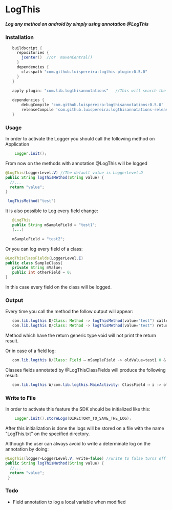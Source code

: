 # LogThis

##### Log any method on android by simply using annotation @LogThis #####

### Installation ###
```groovy
   buildscript {
     repositories {
       jcenter()  //or  mavenCentral()
     }
     dependencies {
       classpath "com.github.luispereira:logthis-plugin:0.5.0"
     }
   }
   
   apply plugin: "com.lib.logthisannotations"   //This will search the annotation and will process them

   dependencies {
       debugCompile 'com.github.luispereira:logthisannotations:0.5.0'
       releaseCompile 'com.github.luispereira:logthisannotations-release:0.5.0'
   }
```

### Usage ###
In order to activate the Logger you should call the following method on Application
```java
    Logger.init();
```

From now on the methods with annotation @LogThis will be logged


```java
@LogThis(LoggerLevel.V) //The default value is LoggerLevel.D 
public String logThisMethod(String value) {
  //...
  return "value";
}

 logThisMethod("test")
```

It is also possible to Log every field change:

```java
   @LogThis
   public String mSampleField = "test1";
   (...)

   mSampleField = "test2";
```

Or you can log every field of a class:
```java
@LogThisClassFields(LoggerLevel.I)
public class SampleClass{
   private String mValue;
   public int otherField = 0;
}
```
In this case every field on the class will be logged.

### Output ###
Every time you call the method the follow output will appear:
```java
   com.lib.logthis D/Class: Method -> logThisMethod(value="test") called
   com.lib.logthis D/Class: Method -> logThisMethod(value="test") returned value -> [value]
```
Method which have the return generic type void will not print the return result.

Or in case of a field log:
```java
   com.lib.logthis D/Class: Field ⇢ mSampleField -> oldValue=test1 0 & newValue=test2
```

Classes fields annotated by @LogThisClassFields will produce the following result:
```java
   com.lib.logthis W/com.lib.logthis.MainActivity: ClassField ⇢ i -> oldValue=0 & newValue=1
```


### Write to File ###

In order to activate this feature the SDK should be initialized like this:
```java
    Logger.init().storeLogs(DIRECTORY_TO_SAVE_THE_LOG);
```

After this initialization is done the logs will be stored on a file with the name "LogThis.txt" on the specified directory.

Although the user can always avoid to write a determinate log on the annotation by doing:
```java
@LogThis(logger=LoggerLevel.V, write=false) //write to false turns off the store for these logs
public String logThisMethod(String value) {
  //...
  return "value";
 }
```


### Todo ###
- Field annotation to log a local variable when modified
